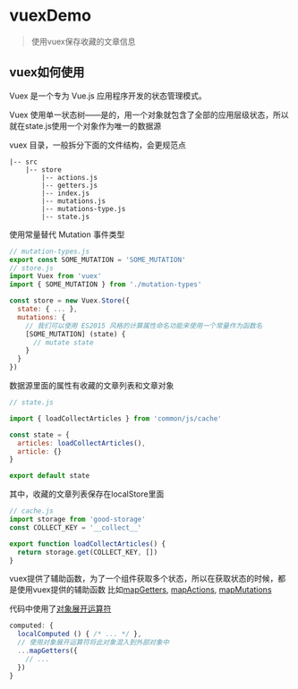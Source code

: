# vuexDemo

> 使用vuex保存收藏的文章信息

## vuex如何使用


Vuex 是一个专为 Vue.js 应用程序开发的状态管理模式。

Vuex 使用单一状态树——是的，用一个对象就包含了全部的应用层级状态，所以就在state.js使用一个对象作为唯一的数据源


vuex 目录，一般拆分下面的文件结构，会更规范点

```
|-- src
    |-- store
        |-- actions.js
        |-- getters.js
        |-- index.js
        |-- mutations.js
        |-- mutations-type.js
        |-- state.js

```


使用常量替代 Mutation 事件类型
```javascript
// mutation-types.js
export const SOME_MUTATION = 'SOME_MUTATION'
// store.js
import Vuex from 'vuex'
import { SOME_MUTATION } from './mutation-types'

const store = new Vuex.Store({
  state: { ... },
  mutations: {
    // 我们可以使用 ES2015 风格的计算属性命名功能来使用一个常量作为函数名
    [SOME_MUTATION] (state) {
      // mutate state
    }
  }
})
```


数据源里面的属性有收藏的文章列表和文章对象

```javascript
// state.js

import { loadCollectArticles } from 'common/js/cache'

const state = {
  articles: loadCollectArticles(),
  article: {}
}

export default state

```

其中，收藏的文章列表保存在localStore里面

```javascript
// cache.js
import storage from 'good-storage'
const COLLECT_KEY = '__collect__'

export function loadCollectArticles() {
  return storage.get(COLLECT_KEY, [])
}

```

vuex提供了辅助函数，为了一个组件获取多个状态，所以在获取状态的时候，都是使用vuex提供的辅助函数
比如[mapGetters](https://vuex.vuejs.org/zh-cn/getters.html), [mapActions](https://vuex.vuejs.org/zh-cn/actions.html), [mapMutations](https://vuex.vuejs.org/zh-cn/mutations.html)


代码中使用了[对象展开运算符](https://github.com/tc39/proposal-object-rest-spread)
```javascript
computed: {
  localComputed () { /* ... */ },
  // 使用对象展开运算符将此对象混入到外部对象中
  ...mapGetters({
    // ...
  })
}
```
